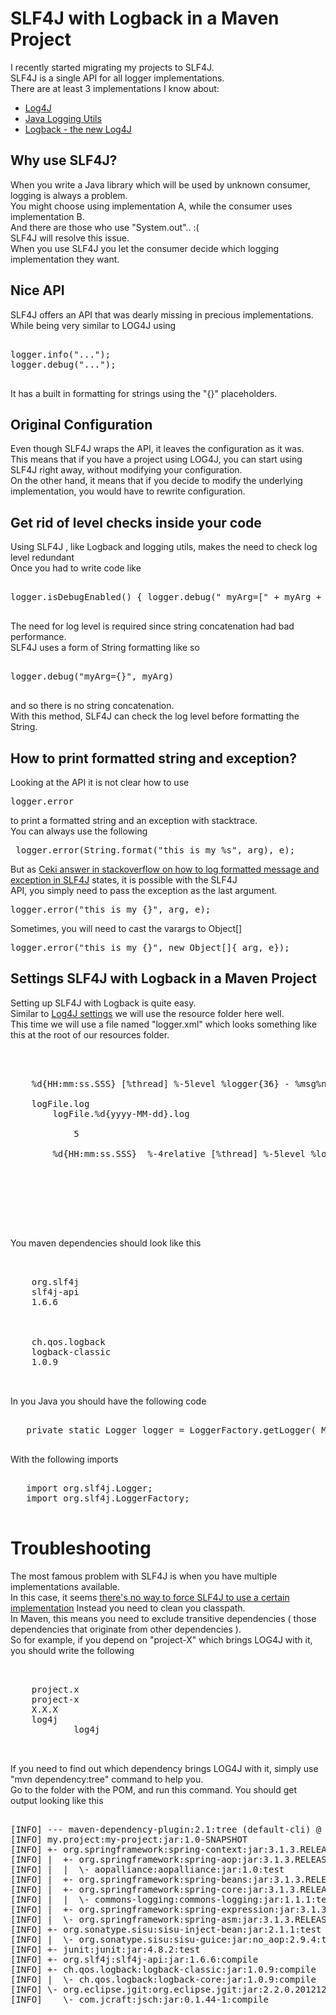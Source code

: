 <div dir="ltr" class="mograblog" style="text-align: left;" trbidi="on">

# SLF4J with Logback in a Maven Project

<div class="content">

I recently started migrating my projects to SLF4J.  
SLF4J is a single API for all logger implementations.  
There are at least 3 implementations I know about:

*   [Log4J](http://logging.apache.org/log4j/1.2/ "log4j")
*   [Java Logging Utils](http://docs.oracle.com/javase/1.4.2/docs/api/java/util/logging/package-summary.html "Java Utils Logging")
*   [Logback - the new Log4J](http://logback.qos.ch/ "Logback")

## Why use SLF4J?

When you write a Java library which will be used by unknown consumer, logging is always a problem.  
You might choose using implementation A, while the consumer uses implementation B.  
And there are those who use "System.out".. :(  
SLF4J will resolve this issue.  
When you use SLF4J you let the consumer decide which logging implementation they want.  

## Nice API

SLF4J offers an API that was dearly missing in precious implementations.  
While being very similar to LOG4J using

<pre class="prettyprint">  
logger.info("...");  
logger.debug("...");  
  </pre>

It has a built in formatting for strings using the "{}" placeholders.  

## Original Configuration

Even though SLF4J wraps the API, it leaves the configuration as it was.  
This means that if you have a project using LOG4J, you can start using SLF4J right away, without modifying your configuration.  
On the other hand, it means that if you decide to modify the underlying implementation, you would have to rewrite configuration.  

## Get rid of level checks inside your code

Using SLF4J , like Logback and logging utils, makes the need to check log level redundant  
Once you had to write code like

<pre class="prettyprint">  
logger.isDebugEnabled() { logger.debug(" myArg=[" + myArg + "]"); }     
  </pre>

The need for log level is required since string concatenation had bad performance.  
SLF4J uses a form of String formatting like so

<pre class="prettyprint">  
logger.debug("myArg={}", myArg)  
  </pre>

and so there is no string concatenation.  
With this method, SLF4J can check the log level before formatting the String.

## How to print formatted string and exception?

Looking at the API it is not clear how to use

<pre class="prettyprint">logger.error</pre>

to print a formatted string and an exception with stacktrace.  
You can always use the following

<pre class="prettyprint"> logger.error(String.format("this is my %s", arg), e); </pre>

But as [Ceki answer in stackoverflow on how to log formatted message and exception in SLF4J](http://stackoverflow.com/a/6374166) states, it is possible with the SLF4J  
API, you simply need to pass the exception as the last argument.  

<pre class="prettyprint">logger.error("this is my {}", arg, e);</pre>

Sometimes, you will need to cast the varargs to Object[]  

<pre class="prettyprint">logger.error("this is my {}", new Object[]{ arg, e});</pre>

## Settings SLF4J with Logback in a Maven Project

Setting up SLF4J with Logback is quite easy.  
Similar to [Log4J settings](/2010/08/setting-up-log4j-in-maven-project.html "setting up LOG4J with Maven") we will use the resource folder here well.  
This time we will use a file named "logger.xml" which looks something like this at the root of our resources folder.  

<pre class="prettyprint">  
<configuration>  

    <appender name="STDOUT" class="ch.qos.logback.core.ConsoleAppender"><encoder><pattern>%d{HH:mm:ss.SSS} [%thread] %-5level %logger{36} - %msg%n</pattern></encoder></appender>   

    <appender name="FILE" class="ch.qos.logback.core.rolling.RollingFileAppender"><file>logFile.log</file>  
        <rollingpolicy class="ch.qos.logback.core.rolling.TimeBasedRollingPolicy"><filenamepattern>logFile.%d{yyyy-MM-dd}.log</filenamepattern>  

            <maxhistory>5</maxhistory></rollingpolicy>   

        <encoder><pattern>%d{HH:mm:ss.SSS}  %-4relative [%thread] %-5level %logger{35} - %msg%n</pattern></encoder></appender>   

    <root level="info" additivity="false">  
        <appender-ref ref="STDOUT">  
        <appender-ref ref="FILE"></appender-ref> </appender-ref></root>  

</configuration>     
  </pre>

You maven dependencies should look like this

<pre class="prettyprint">  
<dependency>  
    <groupid>org.slf4j</groupid>  
    <artifactid>slf4j-api</artifactid>  
    <version>1.6.6</version>  
</dependency>  

<dependency>  
    <groupid>ch.qos.logback</groupid>  
    <artifactid>logback-classic</artifactid>  
    <version>1.0.9</version>  
</dependency>     
  </pre>

In you Java you should have the following code

<pre class="prettyprint">  
   private static Logger logger = LoggerFactory.getLogger( MyClass.class );  
  </pre>

With the following imports

<pre class="prettyprint">  
   import org.slf4j.Logger;  
   import org.slf4j.LoggerFactory;  
  </pre>

# Troubleshooting

The most famous problem with SLF4J is when you have multiple implementations available.  
In this case, it seems [there's no way to force SLF4J to use a certain implementation](http://stackoverflow.com/a/11434477/1068746 "stackoverflow question - slf4j multiple implementations") Instead you need to clean you classpath.  
In Maven, this means you need to exclude transitive dependencies ( those dependencies that originate from other dependencies ).  
So for example, if you depend on "project-X" which brings LOG4J with it, you should write the following

<pre class="prettyprint">  
<dependency>  
    <groupid>project.x</groupid>  
    <artifactid>project-x</artifactid>  
    <version>X.X.X</version>  
    <exclusions><exclusion><groupid>log4j</groupid>  
            <artifactid>log4j</artifactid></exclusion></exclusions>   
</dependency>     
  </pre>

If you need to find out which dependency brings LOG4J with it, simply use "mvn dependency:tree" command to help you.  
Go to the folder with the POM, and run this command. You should get output looking like this  

<pre class="prettyprint">  
[INFO] --- maven-dependency-plugin:2.1:tree (default-cli) @ cloudify-repository ---  
[INFO] my.project:my-project:jar:1.0-SNAPSHOT  
[INFO] +- org.springframework:spring-context:jar:3.1.3.RELEASE:test  
[INFO] |  +- org.springframework:spring-aop:jar:3.1.3.RELEASE:test  
[INFO] |  |  \- aopalliance:aopalliance:jar:1.0:test  
[INFO] |  +- org.springframework:spring-beans:jar:3.1.3.RELEASE:test  
[INFO] |  +- org.springframework:spring-core:jar:3.1.3.RELEASE:test  
[INFO] |  |  \- commons-logging:commons-logging:jar:1.1.1:test  
[INFO] |  +- org.springframework:spring-expression:jar:3.1.3.RELEASE:test  
[INFO] |  \- org.springframework:spring-asm:jar:3.1.3.RELEASE:test  
[INFO] +- org.sonatype.sisu:sisu-inject-bean:jar:2.1.1:test  
[INFO] |  \- org.sonatype.sisu:sisu-guice:jar:no_aop:2.9.4:test  
[INFO] +- junit:junit:jar:4.8.2:test  
[INFO] +- org.slf4j:slf4j-api:jar:1.6.6:compile  
[INFO] +- ch.qos.logback:logback-classic:jar:1.0.9:compile  
[INFO] |  \- ch.qos.logback:logback-core:jar:1.0.9:compile  
[INFO] \- org.eclipse.jgit:org.eclipse.jgit:jar:2.2.0.201212191850-r:compile  
[INFO]    \- com.jcraft:jsch:jar:0.1.44-1:compile     
  </pre>

</div>

</div>